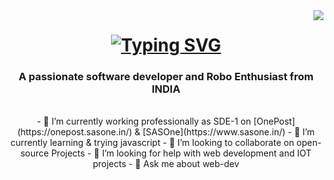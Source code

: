 <img align="right" src="https://visitor-badge.laobi.icu/badge?page_id=prashant-ksingh.prashant-ksingh" />

<h1 align="center">
    <a href="https://git.io/typing-svg"><img src="https://readme-typing-svg.herokuapp.com?font=Fira+Code&pause=1000&width=435&lines=The+five+boxing+wizards+jump+quickly" alt="Typing SVG" /></a>
<!--     <img src="https://readme-typing-svg.herokuapp.com/?
      font=Righteous&size=35&center=true&vCenter=true&width=500&height=70&duration=4000&lines=Hi+There!+👋;+I'm+Prashant+ k Singh!;" /> -->
</h1>

<h3 align="center">A passionate software developer and Robo Enthusiast from INDIA</h3>

<br/>

<div align="center">
- 🔭 I’m currently working professionally as SDE-1 on [OnePost](https://onepost.sasone.in/) & [SASOne](https://www.sasone.in/)
- 🌱 I’m currently learning & trying javascript 
- 👯 I’m looking to collaborate on open-source Projects
- 🤔 I’m looking for help with web development and IOT projects 
- 💬 Ask me about web-dev 
</div>

<!--
**prashant-ksingh/prashant-ksingh** is a ✨ _special_ ✨ repository because its `README.md` (this file) appears on your GitHub profile.

Here are some ideas to get you started:

- 🔭 I’m currently working on ...
- 🌱 I’m currently learning ...
- 👯 I’m looking to collaborate on ...
- 🤔 I’m looking for help with ...
- 💬 Ask me about ...
- 📫 How to reach me: ...
- 😄 Pronouns: ...
- ⚡ Fun fact: ...
-->
